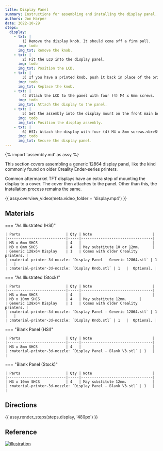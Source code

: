 ```yaml
---
title: Display Panel
summary: Instructions for assembling and installing the display panel.
authors: Jon Harper
date: 2022-10-29
steps:
  display:
    - txt: |
        1) Remove the display knob. It should come off a firm pull.
      img: todo
      img_txt: Remove the knob.
    - txt: |
        2) Fit the LCD into the display panel.
      img: todo
      img_txt: Position the LCD.
    - txt: |
        3) If you have a printed knob, push it back in place of the original. Otherwise, push the original knob back.
      img: todo
      img_txt: Replace the knob.
    - txt: |
        4) Attach the LCD to the panel with four (4) M4 x 6mm screws.
      img: todo
      img_txt: Attach the display to the panel.
    - txt: |
        5) Set the assembly into the display mount on the front main body.
      img: todo
      img_txt: Position the display assembly.
    - txt: |
        6) HSI: Attach the display with four (4) M4 x 8mm screws.<br>Stock: Attach the display with four (4) M4 x 10mm screws.
      img: todo
      img_txt: Secure the display panel.
---
```


{% import 'assembly.md' as assy %}

This section covers assembling a generic 12864 display panel, like the kind commonly found on older Creality Ender-series printers.

Common aftermarket TFT displays have an extra step of mounting the display to a cover. The cover then attaches to the panel. Other than this, the installation process remains the same.

{{ assy.overview_video(meta.video_folder + 'display.mp4') }}

## Materials

=== "As Illustrated (HSI)"

    | Parts                     | Qty | Note                            |
    |---------------------------|-----|---------------------------------|
    | M3 x 6mm SHCS             | 4   |                                 |
    | M3 x 8mm SHCS             | 4   | May substitute 10 or 12mm.      |
    | Generic 128x64 Display    | 1   | Comes with older Creality printers. |
    | :material-printer-3d-nozzle: `Display Panel - Generic 12864.stl` | 1   |   |
    | :material-printer-3d-nozzle: `Display Knob.stl` | 1   |  Optional. |

=== "As Illustrated (Stock)"

    | Parts                     | Qty | Note                            |
    |---------------------------|-----|---------------------------------|
    | M3 x 6mm SHCS             | 4   |                                 |
    | M3 x 10mm SHCS            | 4   | May substitute 12mm.      |
    | Generic 128x64 Display    | 1   | Comes with older Creality printers. |
    | :material-printer-3d-nozzle: `Display Panel - Generic 12864.stl` | 1   |   |
    | :material-printer-3d-nozzle: `Display Knob.stl` | 1   |  Optional. |

=== "Blank Panel (HSI)"

    | Parts                     | Qty | Note                            |
    |---------------------------|-----|---------------------------------|
    | M3 x 8mm SHCS             | 4   |                                 |
    | :material-printer-3d-nozzle: `Display Panel - Blank V3.stl` | 1   |   |

=== "Blank Panel (Stock)"

    | Parts                     | Qty | Note                            |
    |---------------------------|-----|---------------------------------|
    | M3 x 10mm SHCS            | 4   | May substitute 12mm.            |
    | :material-printer-3d-nozzle: `Display Panel - Blank V3.stl` | 1   |   |

## Directions

{{ assy.render_steps(steps.display, '480px') }}

## Reference

[![illustration][display_final]][display_final]

[display_final]: ../img/assembly/panels/display/display_final.webp